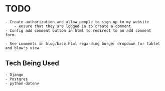# TODO
	- Create authorization and allow people to sign up to my website
		- ensure that they are logged in to create a comment
	- Config add comment button in html to redirect to an add comment form.

	- See comments in blog/base.html regarding burger dropdown for tablet and blow's view
	

## Tech Being Used
	- Django
	- Postgres
	- python-dotenv